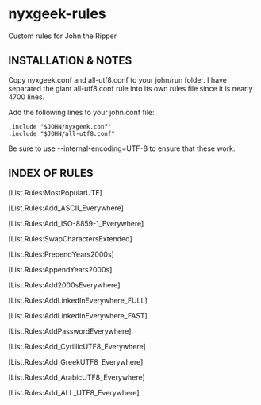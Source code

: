# nyxgeek-rules
Custom rules for John the Ripper

INSTALLATION & NOTES
------------------------------------
Copy nyxgeek.conf and all-utf8.conf to your john/run folder. I have separated the giant all-utf8.conf rule into its own rules file since it is nearly 4700 lines. 

Add the following lines to your john.conf file:
```
.include "$JOHN/nyxgeek.conf"
.include "$JOHN/all-utf8.conf"
```


Be sure to use --internal-encoding=UTF-8 to ensure that these work.

INDEX OF RULES
-------------------------------------
[List.Rules:MostPopularUTF]

[List.Rules:Add_ASCII_Everywhere]

[List.Rules:Add_ISO-8859-1_Everywhere]

[List.Rules:SwapCharactersExtended]

[List.Rules:PrependYears2000s]

[List.Rules:AppendYears2000s]

[List.Rules:Add2000sEverywhere]

[List.Rules:AddLinkedInEverywhere_FULL]

[List.Rules:AddLinkedInEverywhere_FAST]

[List.Rules:AddPasswordEverywhere]

[List.Rules:Add_CyrillicUTF8_Everywhere]

[List.Rules:Add_GreekUTF8_Everywhere]

[List.Rules:Add_ArabicUTF8_Everywhere]

[List.Rules:Add_ALL_UTF8_Everywhere]


